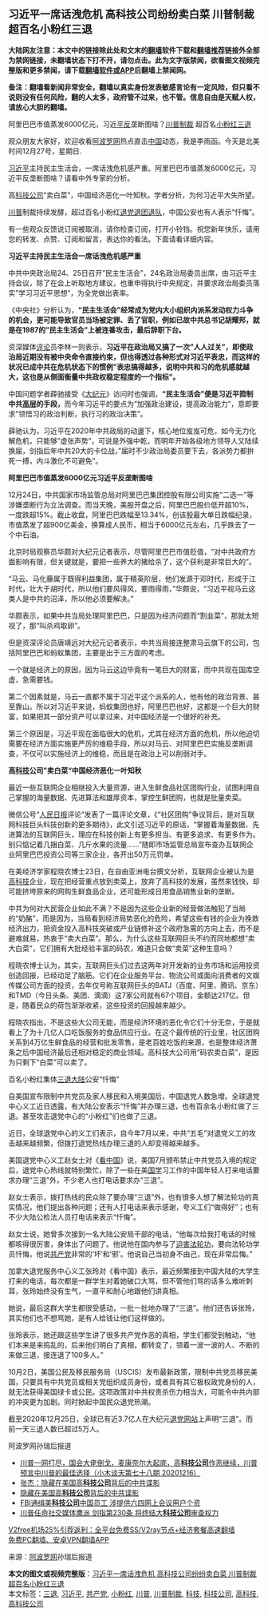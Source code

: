  <h2>习近平一席话洩危机 高科技公司纷纷卖白菜 川普制裁 超百名小粉红三退</h2> <p class="notice"><b>大陆网友注意：本文中的链接除此处和文末的<a href="https://github.com/bannedbook/fanqiang" >翻墙</a>软件下载和<a href="https://github.com/killgcd/justmysocks/blob/master/README.md">翻墙推荐</a>链接外全部为禁网链接，未翻墙状态下打不开，请勿点击。此为文字版禁闻，欲看图文视频完整版和更多禁闻，请下载<a href="https://github.com/bannedbook/fanqiang">翻墙软件或APP</a>后翻墙上禁闻网。</p><p>备注：翻墙看新闻非常安全，翻墙以真实身份发表敏感言论有一定风险，但只看不说则没有任何风险，翻的人太多，政府管不过来，也不管。信息自由是天赋人权，请放心大胆的翻墙。</b></p>  <div class="entry"> <p id="summary">阿里巴巴市值蒸发6000亿元，习近<span class='wp_keywordlink'><a href="https://www.bannedbook.org/forum11/topic332.html" title="禁片：平反的把戏" target="_blank">平反</a></span>垄断图啥？<a href="https://www.bannedbook.org/bnews/tag/%E5%B7%9D%E6%99%AE%E5%88%B6%E8%A3%81/" class="st_tag internal_tag" rel="tag" title="标签 川普制裁 下的日志">川普制裁</a> 超百名<a href="https://www.bannedbook.org/bnews/tag/%e5%b0%8f%e7%b2%89%e7%ba%a2/" class="st_tag internal_tag" rel="tag" title="标签 小粉红 下的日志">小粉红</a><span class='wp_keywordlink'><a href="http://tuidang.epochtimes.com/" title="三退-退出党团队" rel="nofollow" target="_blank">三退</a></span></p> <p>观众朋友大家好，欢迎收看<span class='wp_keywordlink_affiliate'><a href="https://www.aboluowang.com/" title="阿波罗网" target="_blank">阿波罗网</a></span>热点直击<span class='wp_keywordlink_affiliate'><a href="https://www.bannedbook.org/" title="中国" target="_blank">中国</a></span>动态，我是李雨函。今天是北美时间12月27号，星期日.</p> <p><a href="https://www.bannedbook.org/bnews/tag/%e4%b9%a0%e8%bf%91%e5%b9%b3/" class="st_tag internal_tag" rel="tag" title="标签 习近平 下的日志">习近平</a>主持民主生活会，一席话洩危机感严重。阿里巴巴市值蒸发6000亿元，习近平反垄断图啥？请看中外专家的分析。</p> <p>高<a href="https://www.bannedbook.org/bnews/tag/%E7%A7%91%E6%8A%80%E5%85%AC%E5%8F%B8/" class="st_tag internal_tag" rel="tag" title="标签 科技公司 下的日志">科技公司</a>“卖白菜”，中国经济恶化一叶知秋。学者分析，为何习近平大失所望。</p> <p><a href="https://www.bannedbook.org/bnews/tag/%e5%b7%9d%e6%99%ae/" class="st_tag internal_tag" rel="tag" title="标签 川普 下的日志">川普</a>制裁持续发酵，超过百名小粉红<span class='wp_keywordlink'><a href="http://tuidang.epochtimes.com/" title="退党" rel="nofollow" target="_blank">退党</a></span><span class='wp_keywordlink'><a href="http://tuidang.epochtimes.com/" title="退出共青团" rel="nofollow" target="_blank">退团</a></span><span class='wp_keywordlink'><a href="http://tuidang.epochtimes.com/" title="退出少先队" rel="nofollow" target="_blank">退队</a></span>，中国公安也有人表示“忏悔”。</p> <p>有一些观众反馈说订阅被取消，请你检查订阅，打开小铃铛。祝您新年快乐，请用您的转发、点赞、订阅和留言，表达你的看法。下面请看详细内容。</p> <p><strong>习近平主持民主生活会一席话洩危机感严重</strong></p> <p>中共中央政治局24、25日召开&#8221;民主生活会&#8221;，24名政治局委员出席，由习近平主持会议，除了在会上听取地方建议，也重申得执行中央规定，并要求政治局委员落实&#8221;学习习近平思想&#8221;，为全党做出表率。</p> <p>《中央社》分析认为，<strong>&#8220;民主生活会&#8221;经常成为党内大小组织内派系发动权力斗争的机会，更可能导致官员当场被定罪、丢了官职，例如已故中共总书记胡耀邦，就是在1987的&#8221;民主生活会&#8221;上被连番攻击，最后辞职下台。</strong></p> <p>资深媒体<span class='wp_keywordlink_affiliate'><a href="https://www.bannedbook.org/bnews/comments/" title="新闻评论" target="_blank">评论</a></span>员李林一则表示，<strong>习近平在政治局又搞了一次&#8221;人人过关&#8221;，即使政治局近期没有被中央命令直接约束，但也得透过各种形式对习近平表忠，而这样的状况已成中共在危机状态下的惯例&#8221;表忠搞得越多，说明中共和习的危机感就越大，这也是从侧面衡量中共政权稳定程度的一个指标&#8221;。</strong></p>  <p>中国问题学者薛驰接受《<span class='wp_keywordlink_affiliate'><a href="http://www.epochtimes.com/" title="大纪元" target="_blank">大纪元</a></span>》访问时也强调，<strong>&#8220;民主生活会&#8221;便是习近平箝制中共<span class='wp_keywordlink_affiliate'><a href="https://www.bannedbook.org/bnews/ccpdope/" title="中共高层内幕" target="_blank">高层</a></span>的手段，</strong>而今年习近平的要点为&#8221;加强政治建设，提高政治能力&#8221;，意即要求&#8221;领悟习的政治判断，执行习的政治决策&#8221;。</p> <p>薛驰认为，习近平在2020年中共政局的动盪下，核心地位岌岌可危，如今无力化解危机，只能够&#8221;虚张声势&#8221;，可说是外强中乾，而明年开始各级地方领导人又陆续换届，剑指后年中共20大的卡位战，&#8221;届时不少政治局委员要下去，各派势力都拚死一搏，内斗激化不可避免&#8221;。</p> <p><strong>阿里巴巴市值蒸发6000亿元习近平反垄断图啥</strong></p> <p>12月24日，中共国家市场监管总局对阿里巴巴集团控股有限公司实施“二选一”等涉嫌垄断行为立法调查。而当天晚，美股开盘之后，阿里巴巴股价低开超10%，一度跌超15%。截止收盘，阿里巴巴跌幅至13.34%，创该股最大单日跌幅纪录，市值蒸发了超900亿美金，换算成人民币，相当于6000亿元左右，几乎跌去了一个中石油。</p> <p>北京时局观察员华颇对大纪元记者表示，尽管阿里巴巴市值贬值，“对中共政府方面影响有限，但关键就是，要把一些养大的猪给杀了，这个获利是非常巨大的”。</p> <p>“马云、马化藤属于既得利益集团，属于精英阶层，他们发源于邓时代，形成于江时代，壮大于胡时代，所以他们要风得风，要雨得雨，”华颇说，“习近平视马云这类人是中共的沼泽，所以他必须要解决。”</p> <p>华颇表示，如果中共当局处理阿里巴巴，只是因为经济问题而“割韭菜”，那就太短视了，那“叫杀鸡取卵”。</p> <p>但是资深评论员唐靖远对大纪元记者表示，中共当局接连整肃马云旗下的公司，包括阿里巴巴和蚂蚁集团，主要是出于三方面的考虑。</p> <p>一个就是经济上的原因，因为马云这边毕竟有一笔巨大的财富，而中共现在国库空虚，急需要钱。</p> <p>第二个因素就是，马云一直都不属于习近平这个派系的人，他有他的政治背景、甚至靠山。所以对习近平来说，蚂蚁集团也好，阿里巴巴也好，这都是一个巨大的财富，如果把其一部分资产可以拿过来，对中国经济是一个很好的补充。</p>  <p>第三个原因是，习近平现在面临很大的危机，尤其在经济方面的危机，所以他迫切需要在经济方面实施更严厉的维稳手段，所以对马云、对阿里巴巴实施反垄断调查，不仅可以实施经济上的维稳，而且是在政治上可以削弱对手。</p> <p><strong>高<a href="https://www.bannedbook.org/bnews/tag/%E7%A7%91%E6%8A%80/" class="st_tag internal_tag" rel="tag" title="标签 科技 下的日志">科技</a>公司”卖白菜“中国经济恶化一叶知秋</strong></p> <p>最近一些互联网企业相继投入大量资源，进入生鲜食品社区团购行业，试图利用自己掌握的海量数据、先进算法和雄厚资本，掌控生鲜团购，也就是批量卖菜。</p> <p>微信公号“<span class='wp_keywordlink'><a href="https://www.bannedbook.org/forum2/topic109.html" title="透视人民日报" target="_blank">人民日报</a></span>评论”发表了一篇评论文章，《“社区团购”争议背后，是对互联网科技巨头科技创新的更多期待》，此文引述习近平的原话，“掌握着海量数据、先进算法的互联网巨头，理应在科技创新上有更多担当、有更多追求、有更多作为。别只惦记着几捆白菜、几斤水果的流量……”随即市场监管总局宣布查办互联网企业阿里巴巴投资公司等三家企业，各开出50万元罚单。</p> <p>在美经济学家程晓农博士23日，在自由亚洲电台撰文分析，互联网企业被认为是<a href="https://www.bannedbook.org/bnews/tag/%e9%ab%98%e7%a7%91%e6%8a%80/" class="st_tag internal_tag" rel="tag" title="标签 高科技 下的日志">高科技</a>企业，现在把经营重点放到卖菜上，放弃了高科技的发展，虽然来钱快，却可能挤垮原来的网购生鲜食品企业，还可能形成日用食品销售业新的垄断。</p> <p>中共为何对大民营企业如此不满？不是因为这些企业新的经营做法触犯了当局的“奶酪”，而是因为，当局看到经济局势恶化的危险，希望这些有钱的企业为挽救经济出力，把资金投入高科技突破或产业链修补这个政府急需的方向上去，而不是避难就易，热衷于“卖大白菜”。那么，为什么这些互联网巨头不约而同地都想“卖大白菜”，它们拥有大批经验丰富的码农，难道只会做“卖菜”这种生意吗？</p> <p>程晓农博士认为，其实，互联网巨头们过去这两年对开发新的业务市场和运用投资创造回报，已经动足了脑筋。它们在企业服务平台、物流公司或面向消费者的文娱传媒公司方面的投资，去年仅号称互联网巨头的BATJ（百度、阿里、腾讯、京东）和TMD（今日头条、美团、滴滴）这7家公司就有67个项目，金额达217亿。但是，随着民众的荷包渐渐收紧，这些投资的回报越来越少。</p> <p>程晓农指出，不是这些大公司无能，而是经济环境的恶化令它们十分无奈，于是就看上了为十几亿人口吃饭服务的食品供应行业。在这个最传统的行业里，社区团购关系到4万亿生鲜食品的经营和批发零售，是老百姓吃饭的来源，也是整体经济萧条之后中国经济最后还相对稳定的商业领域。高科技大公司用“码农卖白菜”，是因为只剩下“白菜”可以卖了。</p> <p>百名小粉红集体<a href="https://www.bannedbook.org/bnews/tag/%e4%b8%89%e9%80%80/" class="st_tag internal_tag" rel="tag" title="标签 三退 下的日志">三退</a><span class='wp_keywordlink_affiliate'><a href="https://www.bannedbook.org/" title="大陆" target="_blank">大陆</a></span>公安“忏悔”</p> <p>自美国宣布限制中共党员及家人移民和入境美国后，中国退党人数急增。全球退党中心义工近日透露，有大陆公安表示“忏悔”并办理三退，也有百余名小粉红做了三退。甚至攻击退党中心的“小粉红”们也做了三退。</p>  <p>近日，全球退党中心的义工们表示，自今年7月以来，中共“五毛”对退党义工的攻击越来越频繁，但拨打退党热线办理三退的人却变得越来越多。</p> <p>美国退党中心义工赵女士对《<span class='wp_keywordlink_affiliate'><a href="https://www.secretchina.com/" title="看中国" target="_blank">看中国</a></span>》说，美国7月颁布禁止中共党员入境的规定后，退党中心热线就特别繁忙，除了一些在美<span class='wp_keywordlink'><a href="https://www.bannedbook.org/forum24/" title="国学传统文化禁书" target="_blank">国学</a></span>习工作的中国年轻人打来电话要求办理“三退”外，不少老人也打电话要求办“三退”。</p> <p>赵女士表示，拨打热线的民众除了要办理“三退”外，也有很多人想了解法轮功的真实情况，他们提出各种问题；还有人打电话来表示感谢，夸义工们“做得好”；也有不少大陆公检法人员打电话来表示“忏悔”。</p> <p>赵女士说，她曾多次接到一名大陆公安局干部的电话，“他每次给我打电话的时候都咳得很厉害，身体出了问题了。他说他在国内参与了<span class='wp_keywordlink'><a href="https://www.bannedbook.org/forum11/topic278.html" title="评江泽民与中共相互利用迫害法轮功" target="_blank">迫害法轮功</a></span>，要向法轮功学员忏悔，他说<a href="https://www.bannedbook.org/bnews/tag/%e5%85%b1%e4%ba%a7%e5%85%9a/" class="st_tag internal_tag" rel="tag" title="标签 共产党 下的日志">共产党</a>非常的‘坏’和‘邪’。他说自己当初身不由己，现在非常后悔。”</p> <p>加拿大退党服务中心义工张玲对《看中国》表示，最近频繁接到中国大陆的大学生打来的电话，每次都是一群学生对着她破口大骂，但不管他们骂的话多么难听刺耳，张玲始终没有生气，一直平和耐心地跟他们讲真相。</p> <p>她说，最后这群大学生都很受感动，一批一批地办理了“三退”。他们还告诉张玲，其实他们也不想骂她，是有人给钱让他们这样做的。</p> <p>张玲表示，她还跟这些学生讲了很多共产党作恶的真相，学生们都受到触动，“他们本来是来捣乱的，后来他们明白了真相，都转变了，领着一波一波的人、不断的来做三退，接连退了100多人。”</p> <p>10月2日，美国公民及移民服务局（USCIS）发布最新政策，限制中共党员移民美国，只要具有中共党员或相关党组织成员身份，或者具有其它极权政党身份的人，就无法获得美国绿卡或公民。这项政策对中共权贵杀伤力相当大，可能令中共内部的冲突更为加剧。同时掀起中国民众退党热潮。</p> <p>截至2020年12月25日，全球已有近3.7亿人在大纪元<span class='wp_keywordlink'><a href="http://tuidang.epochtimes.com/" title="退党网站" target="_blank">退党网站</a></span>上声明“三退”。而前一天三退人数已超过5万人。</p> <p>阿波罗网孙瑞后报道</p>  <ul class='op-related-articles' title='相关阅读'> <li><a href='https://www.bannedbook.org/bnews/bannedvideo/20201216/1454169.html' target='_blank'>川普一网打尽，国会大佬倒戈，麦康奈尔大起底，高<b>科技公司</b>作恶继续，川普预言中川普的最佳选择（小木谈天第七十八期 20201216）</a></li> <li><a href='https://www.bannedbook.org/bnews/comments/20201221/1451990.html' target='_blank'>张杰：隐藏在美国高<b>科技公司</b>背后的中共谍影</a></li> <li><a href='https://www.bannedbook.org/bnews/comments/20201221/1451889.html' target='_blank'>隐藏在美国高<b>科技公司</b>背后的中共谍影</a></li> <li><a href='https://www.bannedbook.org/bnews/headline/20201219/1451136.html' target='_blank'>FBI通缉美<b>科技公司</b>中国员工 涉提供六四网上会议用户个资</a></li> <li><a href='https://www.bannedbook.org/bnews/comments/20201216/1448596.html' target='_blank'>川普任命社交媒体鹰派 剑指第230条 将终结大<b>科技公司</b>审查权力</a></li> </ul> <p class="texttj"> <a href="https://github.com/bannedbook/fanqiang/wiki/V2ray%E6%9C%BA%E5%9C%BA" target="_blank">V2free机场25%引荐返利：全平台免费SS/V2ray节点+经济套餐高速翻墙</a><br/> <a href="https://github.com/bannedbook/fanqiang/wiki/%E7%A6%81%E9%97%BB%E7%BD%91%E5%AE%89%E5%8D%93%E7%BF%BB%E5%A2%99%E6%96%B0%E9%97%BBAPP" target="_blank">免费PC翻墙、安卓VPN翻墙APP</a></p><p> 来源：<a href="https://www.aboluowang.com/2020/1228/1538891.html" target="_blank">阿波罗网</a>孙瑞后报道 </p><a name='sharetosocial'></a>       <div><b>本文的图文或视频完整版</b>：<a href='https://www.bannedbook.org/bnews/topimagenews/20201228/1456154.html'>习近平一席话洩危机 高科技公司纷纷卖白菜 川普制裁 超百名小粉红三退</a></div>  </div><!--END ENTRY--> <div class="postfooter"> <div>本文标签：<a href="https://www.bannedbook.org/bnews/tag/%e4%b8%89%e9%80%80/" rel="tag">三退</a>, <a href="https://www.bannedbook.org/bnews/tag/%e4%b9%a0%e8%bf%91%e5%b9%b3/" rel="tag">习近平</a>, <a href="https://www.bannedbook.org/bnews/tag/%e5%85%b1%e4%ba%a7%e5%85%9a/" rel="tag">共产党</a>, <a href="https://www.bannedbook.org/bnews/tag/%e5%b0%8f%e7%b2%89%e7%ba%a2/" rel="tag">小粉红</a>, <a href="https://www.bannedbook.org/bnews/tag/%e5%b7%9d%e6%99%ae/" rel="tag">川普</a>, <a href="https://www.bannedbook.org/bnews/tag/%E5%B7%9D%E6%99%AE%E5%88%B6%E8%A3%81/" rel="tag">川普制裁</a>, <a href="https://www.bannedbook.org/bnews/tag/%E7%A7%91%E6%8A%80/" rel="tag">科技</a>, <a href="https://www.bannedbook.org/bnews/tag/%E7%A7%91%E6%8A%80%E5%85%AC%E5%8F%B8/" rel="tag">科技公司</a>, <a href="https://www.bannedbook.org/bnews/tag/%e9%ab%98%e7%a7%91%e6%8a%80/" rel="tag">高科技</a>, <a href="https://www.bannedbook.org/bnews/tag/%E9%AB%98%E7%A7%91%E6%8A%80%E5%85%AC%E5%8F%B8/" rel="tag">高科技公司</a></div>  </div><!--END POSTFOOTER--> 